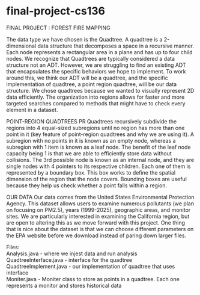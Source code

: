 # final-project-cs136
FINAL PROJECT : FOREST FIRE MAPPING 

The data type we have chosen is the Quadtree. A quadtree is a 2-dimensional data structure that decomposes a space in a recursive manner. Each node represents a rectangular area in a plane and has up to four child nodes. We recognize that Quadtrees are typically considered a data structure not an ADT. However, we are struggling to find an existing ADT that encapsulates the specific behaviors we hope to implement. To work around this, we think our ADT will be a quadtree, and the specific implementation of quadtree, a point region quadtree, will be our data structure. We chose quadtrees because we wanted to visually represent 2D data efficiently. The organization into regions allows for faster and more targeted searches compared to methods that might have to check every element in a dataset. 

POINT-REGION QUADTREES
PR Quadtrees recursively subdivide the regions into 4 equal-sized subregions until no region has more than one point in it (key feature of point-region quadtrees and why we are using it). A subregion with no points in it is known as an empty node, whereas a subregion with 1 item is known as a leaf node. The benefit of the leaf node capacity being 1 is that we are able to efficiently store data without collisions. The 3rd possible node is known as an internal node, and they are single nodes with 4 pointers to its respective children. Each one of them is represented by a boundary box. This box works to define the spatial dimension of the region that the node covers. Bounding boxes are useful because they help us check whether a point falls within a region. 

OUR DATA 
Our data comes from the United States Environmental Protection Agency. This dataset allows users to examine numerous pollutants (we plan on focusing on PM2.5), years (1999-2025), geographic areas, and monitor sites. We are particularly interested in examining the California region, but are open to altering this as we move forward with this project. One thing that is nice about the dataset is that we can choose different parameters on the EPA website before we download instead of paring down larger files.



Files: <br />
Analysis.java - where we injest data and run analysis <br />
QuadtreeInterface.java - interface for the quadtree <br />
QuadtreeImplement.java - our implementation of quadtree that uses interface <br />
Moniter.java - Moniter class to store as points in a quadtree. Each one represents a monitor and stores historical data <br />
